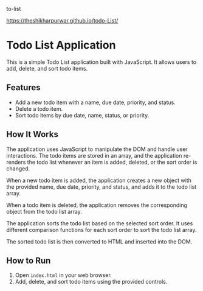 to-list

https://theshikharpurwar.github.io/todo-List/


# Todo List Application

This is a simple Todo List application built with JavaScript. It allows users to add, delete, and sort todo items.

## Features

- Add a new todo item with a name, due date, priority, and status.
- Delete a todo item.
- Sort todo items by due date, name, status, or priority.

## How It Works

The application uses JavaScript to manipulate the DOM and handle user interactions. The todo items are stored in an array, and the application re-renders the todo list whenever an item is added, deleted, or the sort order is changed.

When a new todo item is added, the application creates a new object with the provided name, due date, priority, and status, and adds it to the todo list array.

When a todo item is deleted, the application removes the corresponding object from the todo list array.

The application sorts the todo list based on the selected sort order. It uses different comparison functions for each sort order to sort the todo list array.

The sorted todo list is then converted to HTML and inserted into the DOM.

## How to Run

1. Open `index.html` in your web browser.
2. Add, delete, and sort todo items using the provided controls.
